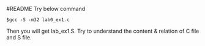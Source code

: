 #README
Try below command
```
$gcc -S -m32 lab0_ex1.c
```
Then you will get lab_ex1.S. Try to understand the content & relation of C file  and S file. 
